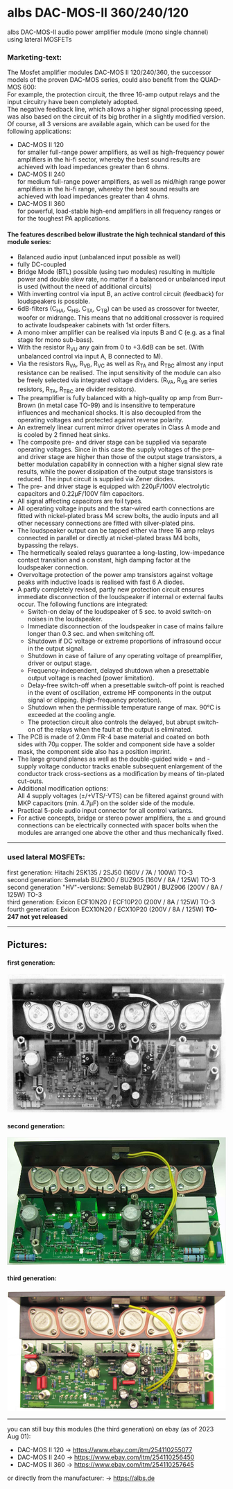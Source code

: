 
# albs DAC-MOS-II 360/240/120

albs DAC-MOS-II audio power amplifier module (mono single channel)  
using lateral MOSFETs  
### Marketing-text: 
The Mosfet amplifier modules DAC-MOS II 120/240/360, the successor models of the proven DAC-MOS series, could also benefit from the QUAD-MOS 600:  
For example, the protection circuit, the three 16-amp output relays and the input circuitry have been completely adopted.  
The negative feedback line, which allows a higher signal processing speed, was also based on the circuit of its big brother in a slightly modified version.  
Of course, all 3 versions are available again, which can be used for the following applications:  
* DAC-MOS II 120  
for smaller full-range power amplifiers, as well as high-frequency power amplifiers in the hi-fi sector, whereby the best sound results are achieved with load impedances greater than 6 ohms.  
* DAC-MOS II 240  
for medium full-range power amplifiers, as well as mid/high range power amplifiers in the hi-fi range, whereby the best sound results are achieved with load impedances greater than 4 ohms.  
* DAC-MOS II 360  
for powerful, load-stable high-end amplifiers in all frequency ranges or for the toughest PA applications.
  
#### The features described below illustrate the high technical standard of this module series:  
* Balanced audio input (unbalanced input possible as well)  
* fully DC-coupled  
* Bridge Mode (BTL) possible (using two modules) resulting in multiple power and double slew rate, no matter if a balanced or unbalanced input is used (without the need of additional circuits)  
* With inverting control via input B, an active control circuit (feedback) for loudspeakers is possible.  
* 6dB-filters (C<sub>HA</sub>, C<sub>HB</sub>, C<sub>TA</sub>, C<sub>TB</sub>) can be used as crossover for tweeter, woofer or midrange. This means that no additional crossover is required to activate loudspeaker cabinets with 1st order filters.  
* A mono mixer amplifier can be realised via inputs B and C (e.g. as a final stage for mono sub-bass).  
* With the resistor R<sub>VU</sub> any gain from 0 to +3.6dB can be set. (With unbalanced control via input A, B connected to M).  
* Via the resistors R<sub>VA</sub>, R<sub>VB</sub>, R<sub>VC</sub> as well as R<sub>TA</sub> and R<sub>TBC</sub> almost any input resistance can be realised. The input sensitivity of the module can also be freely selected via integrated voltage dividers. (R<sub>VA</sub>, R<sub>VB</sub> are series resistors, R<sub>TA</sub>, R<sub>TBC</sub> are divider resistors).  
* The preamplifier is fully balanced with a high-quality op amp from Burr-Brown (in metal case TO-99) and is insensitive to temperature influences and mechanical shocks. It is also decoupled from the operating voltages and protected against reverse polarity.  
* An extremely linear current mirror driver operates in Class A mode and is cooled by 2 finned heat sinks.  
* The composite pre- and driver stage can be supplied via separate operating voltages. Since in this case the supply voltages of the pre- and driver stage are higher than those of the output stage transistors, a better modulation capability in connection with a higher signal slew rate results, while the power dissipation of the output stage transistors is reduced. The input circuit is supplied via Zener diodes.  
* The pre- and driver stage is equipped with 220µF/100V electrolytic capacitors and 0.22µF/100V film capacitors.  
* All signal affecting capacitors are foil types.  
* All operating voltage inputs and the star-wired earth connections are fitted with nickel-plated brass M4 screw bolts, the audio inputs and all other necessary connections are fitted with silver-plated pins.  
* The loudspeaker output can be tapped either via three 16 amp relays connected in parallel or directly at nickel-plated brass M4 bolts, bypassing the relays.  
* The hermetically sealed relays guarantee a long-lasting, low-impedance contact transition and a constant, high damping factor at the loudspeaker connection.  
* Overvoltage protection of the power amp transistors against voltage peaks with inductive loads is realised with fast 6 A diodes.  
* A partly completely revised, partly new protection circuit ensures immediate disconnection of the loudspeaker if internal or external faults occur. The following functions are integrated:  
    * Switch-on delay of the loudspeaker of 5 sec. to avoid switch-on noises in the loudspeaker.  
    * Immediate disconnection of the loudspeaker in case of mains failure longer than 0.3 sec. and when switching off.  
    * Shutdown if DC voltage or extreme proportions of infrasound occur in the output signal.  
    * Shutdown in case of failure of any operating voltage of preamplifier, driver or output stage.  
    * Frequency-independent, delayed shutdown when a presettable output voltage is reached (power limitation).  
    * Delay-free switch-off when a presettable switch-off point is reached in the event of oscillation, extreme HF components in the output signal or clipping. (high-frequency protection).  
    * Shutdown when the permissible temperature range of max. 90°C is exceeded at the cooling angle.  
    * The protection circuit also controls the delayed, but abrupt switch-on of the relays when the fault at the output is eliminated.  
* The PCB is made of 2.0mm FR-4 base material and coated on both sides with 70µ copper. The solder and component side have a solder mask, the component side also has a position imprint.  
* The large ground planes as well as the double-guided wide + and - supply voltage conductor tracks enable subsequent enlargement of the conductor track cross-sections as a modification by means of tin-plated cut-outs.  
* Additional modification options:  
All 4 supply voltages (±/+VTS/-VTS) can be filtered against ground with MKP capacitors (min. 4.7µF) on the solder side of the module.  
* Practical 5-pole audio input connector for all control variants.  
* For active concepts, bridge or stereo power amplifiers, the ± and ground connections can be electrically connected with spacer bolts when the modules are arranged one above the other and thus mechanically fixed.  

----

### used lateral MOSFETs:  
first generation: Hitachi 2SK135 / 2SJ50 (160V / 7A / 100W) TO-3  
second generation: Semelab BUZ900 / BUZ905 (160V / 8A / 125W) TO-3  
second generation "HV"-versions: Semelab BUZ901 / BUZ906 (200V / 8A / 125W) TO-3  
third generation: Exicon ECF10N20 / ECF10P20 (200V / 8A / 125W) TO-3  
fourth generation: Exicon ECX10N20 / ECX10P20 (200V / 8A / 125W) **TO-247  not yet released**  

----

## Pictures:
#### first generation:  
<img src="/Pics/old/albs_DAC-MOS_II_2SK135_top_BW.jpg">  
  
  
#### second generation:   
<img src="/Pics/old/Albs_DAC-MOS_360__BUZ900_5.jpg">
  
  
#### third generation:   
<img src="/Pics/Albs_DAC-MOS_360__Exicon_2.jpg">  
  
----
  
you can still buy this modules (the third generation) on ebay (as of 2023 Aug 01):  
* DAC-MOS II 120 -> https://www.ebay.com/itm/254110255077  
* DAC-MOS II 240 -> https://www.ebay.com/itm/254110256450  
* DAC-MOS II 360 -> https://www.ebay.com/itm/254110257645  

or directly from the manufacturer: -> https://albs.de   

